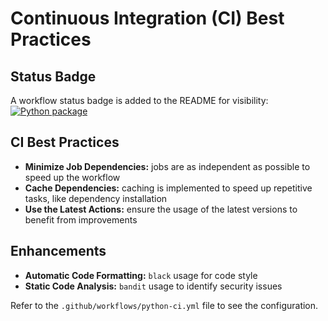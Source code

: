 # Continuous Integration (CI) Best Practices

## Status Badge

A workflow status badge is added to the README for visibility:
[![Python package](https://github.com/RwKaLs/S25-core-course-labs/actions/workflows/python-ci.yml/badge.svg?branch=lab3)](https://github.com/RwKaLs/S25-core-course-labs/actions/workflows/python-ci.yml)

## CI Best Practices

- **Minimize Job Dependencies:** jobs are as independent as possible to speed up the workflow
- **Cache Dependencies:** caching is implemented to speed up repetitive tasks, like dependency installation
- **Use the Latest Actions:** ensure the usage of the latest versions to benefit from improvements

## Enhancements

- **Automatic Code Formatting:** `black` usage for code style
- **Static Code Analysis:** `bandit` usage to identify security issues

Refer to the `.github/workflows/python-ci.yml` file to see the configuration.
